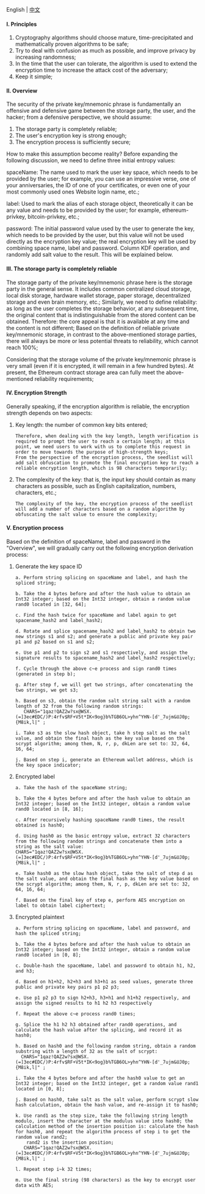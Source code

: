 English | [中文](seedlist_cn.md)

#### I. Principles
1. Cryptography algorithms should choose mature, time-precipitated and mathematically proven algorithms to be safe;
2. Try to deal with confusion as much as possible, and improve privacy by increasing randomness;
3. In the time that the user can tolerate, the algorithm is used to extend the encryption time to increase the attack cost of the adversary;
4. Keep it simple;

#### II. Overview

The security of the private key/mnemonic phrase is fundamentally an offensive and defensive game between the storage party, the user, and the hacker; from a defensive perspective, we should assume:

1. The storage party is completely reliable;
2. The user's encryption key is strong enough;
3. The encryption process is sufficiently secure;

How to make this assumption become reality? Before expanding the following discussion, we need to define three initial entropy values:

spaceName: The name used to mark the user key space, which needs to be provided by the user; for example, you can use an impressive verse, one of your anniversaries, the ID of one of your certificates, or even one of your most commonly used ones Website login name, etc.;

label: Used to mark the alias of each storage object, theoretically it can be any value and needs to be provided by the user; for example, ethereum-privkey, bitcoin-privkey, etc.;

password: The initial password value used by the user to generate the key, which needs to be provided by the user, but this value will not be used directly as the encryption key value; the real encryption key will be used by combining space name, label and password. Column KDF operation, and randomly add salt value to the result. This will be explained below.



#### III. The storage party is completely reliable

The storage party of the private key/mnemonic phrase here is the storage party in the general sense. It includes common centralized cloud storage, local disk storage, hardware wallet storage, paper storage, decentralized storage and even brain memory, etc.;
Similarly, we need to define reliability: as long as the user completes the storage behavior, at any subsequent time, the original content that is indistinguishable from the stored content can be obtained. Therefore: the core appeal is that it is available at any time and the content is not different;
Based on the definition of reliable private key/mnemonic storage, in contrast to the above-mentioned storage parties, there will always be more or less potential threats to reliability, which cannot reach 100%;

Considering that the storage volume of the private key/mnemonic phrase is very small (even if it is encrypted, it will remain in a few hundred bytes). At present, the Ethereum contract storage area can fully meet the above-mentioned reliability requirements;

#### IV. Encryption Strength

Generally speaking, if the encryption algorithm is reliable, the encryption strength depends on two aspects:

1. Key length: the number of common key bits entered;

   ```
   Therefore, when dealing with the key length, length verification is required to prompt the user to reach a certain length; at this point, we need users to work with us to complete this request in order to move towards the purpose of high-strength keys;
   From the perspective of the encryption process, the seedlist will add salt obfuscation to promote the final encryption key to reach a reliable encryption length, which is 98 characters temporarily;
   ```

2. The complexity of the key: that is, the input key should contain as many characters as possible, such as English capitalization, numbers, characters, etc.;

   ```
   The complexity of the key, the encryption process of the seedlist will add a number of characters based on a random algorithm by obfuscating the salt value to ensure the complexity;
   ```



#### V. Encryption process

Based on the definition of spaceName, label and password in the "Overview", we will gradually carry out the following encryption derivation process:

1. Generate the key space ID

   ```
   a. Perform string splicing on spaceName and label, and hash the spliced string;
   
   b. Take the 4 bytes before and after the hash value to obtain an Int32 integer; based on the Int32 integer, obtain a random value rand0 located in [32, 64];
    
   c. Find the hash twice for spaceName and label again to get spacename_hash2 and label_hash2;
    
   d. Rotate and splice spacename_hash2 and label_hash2 to obtain two new strings s1 and s2; and generate a public and private key pair p1 and p2 based on s1 and s2;
   
   e. Use p1 and p2 to sign s2 and s1 respectively, and assign the signature results to spacename_hash2 and label_hash2 respectively;
   
   f. Cycle through the above c~e process and sign rand0 times (generated in step b);
   
   g. After step f, we will get two strings, after concatenating the two strings, we get s3;
   
   h. Based on s3, obtain the random salt string salt with a random length of 32 from the following random strings:
      CHARS="1qaz!QAZ2w?sx@WSX.(=]3ec#EDC/)P:4rfv$RF+V5t*IK<9og}b%TGB6OL>yhn^YHN-[d'_7ujm&UJ0p;{M8ik,l|" ;
   
   i. Take s3 as the slow hash object, take h step salt as the salt value, and obtain the final hash as the key value based on the scrypt algorithm; among them, N, r, p, dkLen are set to: 32, 64, 16, 64;

   j. Based on step i, generate an Ethereum wallet address, which is the key space indicator;
   ```



2. Encrypted label

   ```
   a. Take the hash of the spaceName string;
   
   b. Take the 4 bytes before and after the hash value to obtain an Int32 integer; based on the Int32 integer, obtain a random value rand0 located in [8, 16];
    
   c. After recursively hashing spaceName rand0 times, the result obtained is hash0;
   
   d. Using hash0 as the basic entropy value, extract 32 characters from the following random strings and concatenate them into a string as the salt value:
   CHARS="1qaz!QAZ2w?sx@WSX.(=]3ec#EDC/)P:4rfv$RF+V5t*IK<9og}b%TGB6OL>yhn^YHN-[d'_7ujm&UJ0p;{M8ik,l|" ;
    
   e. Take hash0 as the slow hash object, take the salt of step d as the salt value, and obtain the final hash as the key value based on the scrypt algorithm; among them, N, r, p, dkLen are set to: 32, 64, 16, 64;
    
   f. Based on the final key of step e, perform AES encryption on label to obtain label ciphertext;
   ```



3. Encrypted plaintext

   ```
   a. Perform string splicing on spaceName, label and password, and hash the spliced string;
   
   b. Take the 4 bytes before and after the hash value to obtain an Int32 integer; based on the Int32 integer, obtain a random value rand0 located in [0, 8];
    
   c. Double-hash the spaceName, label and password to obtain h1, h2, and h3;
    
   d. Based on h1+h2, h2+h3 and h3+h1 as seed values, generate three public and private key pairs p1 p2 p3;
   
   e. Use p1 p2 p3 to sign h2+h3, h3+h1 and h1+h2 respectively, and assign the signed results to h1 h2 h3 respectively
   
   f. Repeat the above c~e process rand0 times;
   
   g. Splice the h1 h2 h3 obtained after rand0 operations, and calculate the hash value after the splicing, and record it as hash0;
   
   h. Based on hash0 and the following random string, obtain a random substring with a length of 32 as the salt of scrypt:
     CHARS="1qaz!QAZ2w?sx@WSX.(=]3ec#EDC/)P:4rfv$RF+V5t*IK<9og}b%TGB6OL>yhn^YHN-[d'_7ujm&UJ0p;{M8ik,l|" ;
   
   i. Take the 4 bytes before and after the hash0 value to get an Int32 integer; based on the Int32 integer, get a random value rand1 located in [0, 8];
   
   j. Based on hash0, take salt as the salt value, perform scrypt slow hash calculation, obtain the hash value, and re-assign it to hash0;
   
   k. Use rand1 as the step size, take the following string length modulo, insert the character at the modulus value into hash0; the calculation method of the insertion position is: calculate the hash for hash0, and repeat the algorithm process of step i to get the random value rand2;
       rand2 is the insertion position;
      CHARS="1qaz!QAZ2w?sx@WSX.(=]3ec#EDC/)P:4rfv$RF+V5t*IK<9og}b%TGB6OL>yhn^YHN-[d'_7ujm&UJ0p;{M8ik,l|" ;
   
   l. Repeat step i~k 32 times;
   
   m. Use the final string (98 characters) as the key to encrypt user data with AES;
   ```

